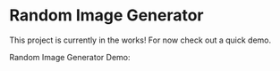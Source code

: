 # Random Image Generator

This project is currently in the works! For now check out a quick demo.

Random Image Generator Demo: